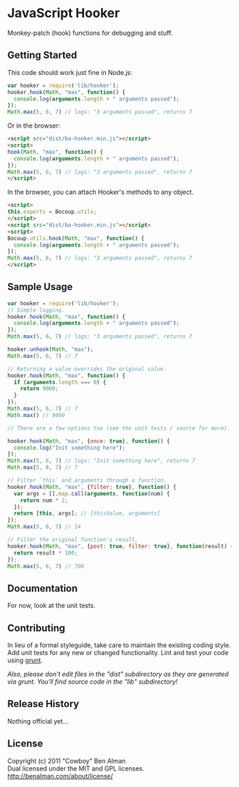 # JavaScript Hooker

Monkey-patch (hook) functions for debugging and stuff.

## Getting Started

This code should work just fine in Node.js:

```javascript
var hooker = require('lib/hooker');
hooker.hook(Math, "max", function() {
  console.log(arguments.length + " arguments passed");
});
Math.max(5, 6, 7) // logs: "3 arguments passed", returns 7
```

Or in the browser:

```html
<script src="dist/ba-hooker.min.js"></script>
<script>
hook(Math, "max", function() {
  console.log(arguments.length + " arguments passed");
});
Math.max(5, 6, 7) // logs: "3 arguments passed", returns 7
</script>
```

In the browser, you can attach Hooker's methods to any object.

```html
<script>
this.exports = Bocoup.utils;
</script>
<script src="dist/ba-hooker.min.js"></script>
<script>
Bocoup.utils.hook(Math, "max", function() {
  console.log(arguments.length + " arguments passed");
});
Math.max(5, 6, 7) // logs: "3 arguments passed", returns 7
</script>
```

## Sample Usage
```javascript
var hooker = require('lib/hooker');
// Simple logging.
hooker.hook(Math, "max", function() {
  console.log(arguments.length + " arguments passed");
});
Math.max(5, 6, 7) // logs: "3 arguments passed", returns 7

hooker.unhook(Math, "max");
Math.max(5, 6, 7) // 7

// Returning a value overrides the original value.
hooker.hook(Math, "max", function() {
  if (arguments.length === 0) {
    return 9000;
  }
});
Math.max(5, 6, 7) // 7
Math.max() // 9000

// There are a few options too (see the unit tests / source for more).

hooker.hook(Math, "max", {once: true}, function() {
  console.log("Init something here");
});
Math.max(5, 6, 7) // logs: "Init something here", returns 7
Math.max(5, 6, 7) // 7

// Filter `this` and arguments through a function.
hooker.hook(Math, "max", {filter: true}, function() {
  var args = [].map.call(arguments, function(num) {
    return num * 2;
  });
  return [this, args]; // [thisValue, arguments]
});
Math.max(5, 6, 7) // 14

// Filter the original function's result.
hooker.hook(Math, "max", {post: true, filter: true}, function(result) {
  return result * 100;
});
Math.max(5, 6, 7) // 700
```

## Documentation
For now, look at the unit tests.

## Contributing
In lieu of a formal styleguide, take care to maintain the existing coding style. Add unit tests for any new or changed functionality. Lint and test your code using [grunt](https://github.com/cowboy/node-grunt).

_Also, please don't edit files in the "dist" subdirectory as they are generated via grunt. You'll find source code in the "lib" subdirectory!_

## Release History
Nothing official yet...

## License
Copyright (c) 2011 "Cowboy" Ben Alman  
Dual licensed under the MIT and GPL licenses.  
<http://benalman.com/about/license/>
